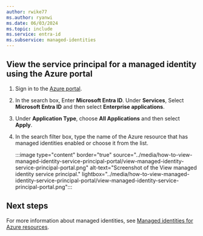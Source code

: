 ```yaml
---
author: rwike77 
ms.author: ryanwi
ms.date: 06/03/2024 
ms.topic: include
ms.service: entra-id
ms.subservice: managed-identities
---
```

<!-- zone pivots doesn't support YML files -->

## View the service principal for a managed identity using the Azure portal
    
1. Sign in to the [Azure portal](https://portal.azure.com).
1. In the search box, Enter **Microsoft Entra ID**. Under **Services**,  Select **Microsoft Entra ID** and then select **Enterprise applications**.
1. Under **Application Type**, choose **All Applications** and then select **Apply**.
1. In the search filter box, type the name of the Azure resource that has managed identities enabled or choose it from the list.

   :::image type="content" border="true" source="../media/how-to-view-managed-identity-service-principal-portal/view-managed-identity-service-principal-portal.png" alt-text="Screenshot of the View managed identity service principal."  lightbox="../media/how-to-view-managed-identity-service-principal-portal/view-managed-identity-service-principal-portal.png":::

## Next steps

For more information about managed identities, see [Managed identities for Azure resources](~/identity/managed-identities-azure-resources/overview.md).
